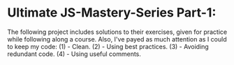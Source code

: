 # Ultimate JS-Mastery-Series Part-1:
The following project includes solutions to their exercises, given for practice while following along a course.
Also, I've payed as much attention as I could to keep my code:
(1) - Clean.
(2) - Using best practices.
(3) - Avoiding redundant code.
(4) - Using useful comments.
